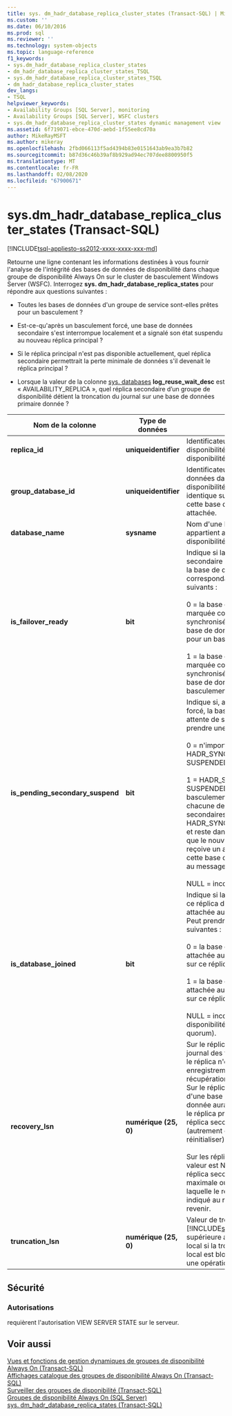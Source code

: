 ```yaml
---
title: sys. dm_hadr_database_replica_cluster_states (Transact-SQL) | Microsoft Docs
ms.custom: ''
ms.date: 06/10/2016
ms.prod: sql
ms.reviewer: ''
ms.technology: system-objects
ms.topic: language-reference
f1_keywords:
- sys.dm_hadr_database_replica_cluster_states
- dm_hadr_database_replica_cluster_states_TSQL
- sys.dm_hadr_database_replica_cluster_states_TSQL
- dm_hadr_database_replica_cluster_states
dev_langs:
- TSQL
helpviewer_keywords:
- Availability Groups [SQL Server], monitoring
- Availability Groups [SQL Server], WSFC clusters
- sys.dm_hadr_database_replica_cluster_states dynamic management view
ms.assetid: 6f719071-ebce-470d-aebd-1f55ee8cd70a
author: MikeRayMSFT
ms.author: mikeray
ms.openlocfilehash: 2fbd066113f5ad4394b83e0151643ab9ea3b7b82
ms.sourcegitcommit: b87d36c46b39af8b929ad94ec707dee8800950f5
ms.translationtype: MT
ms.contentlocale: fr-FR
ms.lasthandoff: 02/08/2020
ms.locfileid: "67900671"
---
```

# <a name="sysdm_hadr_database_replica_cluster_states-transact-sql"></a>sys.dm_hadr_database_replica_cluster_states (Transact-SQL)
[!INCLUDE[tsql-appliesto-ss2012-xxxx-xxxx-xxx-md](../../includes/tsql-appliesto-ss2012-xxxx-xxxx-xxx-md.md)]

  Retourne une ligne contenant les informations destinées à vous fournir l'analyse de l'intégrité des bases de données de disponibilité dans chaque groupe de disponibilité Always On sur le cluster de basculement Windows Server (WSFC). Interrogez **sys. dm_hadr_database_replica_states** pour répondre aux questions suivantes :  
  
-   Toutes les bases de données d'un groupe de service sont-elles prêtes pour un basculement ?  
  
-   Est-ce-qu'après un basculement forcé, une base de données secondaire s'est interrompue localement et a signalé son état suspendu au nouveau réplica principal ?  
  
-   Si le réplica principal n'est pas disponible actuellement, quel réplica secondaire permettrait la perte minimale de données s'il devenait le réplica principal ?  
  
-   Lorsque la valeur de la colonne [sys. databases](~/relational-databases/system-catalog-views/sys-databases-transact-sql.md)   **log_reuse_wait_desc** est « AVAILABILITY_REPLICA », quel réplica secondaire d’un groupe de disponibilité détient la troncation du journal sur une base de données primaire donnée ?  
   
|Nom de la colonne|Type de données|Description|  
|-----------------|---------------|-----------------|  
|**replica_id**|**uniqueidentifier**|Identificateur du réplica de disponibilité dans le groupe de disponibilité.|  
|**group_database_id**|**uniqueidentifier**|Identificateur de la base de données dans le groupe de disponibilité. Cet identificateur est identique sur chaque réplica auquel cette base de données est attachée.|  
|**database_name**|**sysname**|Nom d'une base de données qui appartient au groupe de disponibilité.|  
|**is_failover_ready**|**bit**|Indique si la base de données secondaire est synchronisée avec la base de données primaire correspondante. l’un des éléments suivants :<br /><br /> 0 = la base de données n'est pas marquée comme étant synchronisée dans le cluster. La base de données n'est pas prête pour un basculement.<br /><br /> 1 = la base de données est marquée comme étant synchronisée dans le cluster. La base de données est prête pour un basculement.|  
|**is_pending_secondary_suspend**|**bit**|Indique si, après un basculement forcé, la base de données est en attente de suspension. Peut prendre une des valeurs suivantes :<br /><br /> 0 = n'importe quel état, sauf HADR_SYNCHRONIZED_ SUSPENDED.<br /><br /> 1 = HADR_SYNCHRONIZED_ SUSPENDED. Lorsqu'un basculement forcé se termine, chacune des bases de données secondaires est définie à HADR_SYNCHONIZED_SUSPENDED et reste dans cet état jusqu'à ce que le nouveau réplica principal reçoive un accusé de réception de cette base de données secondaire au message SUSPEND.<br /><br /> NULL = inconnu (aucun quorum)|  
|**is_database_joined**|**bit**|Indique si la base de données sur ce réplica de disponibilité a été attachée au groupe de disponibilité. Peut prendre une des valeurs suivantes :<br /><br /> 0 = la base de données n'est pas attachée au groupe de disponibilité sur ce réplica de disponibilité.<br /><br /> 1 = la base de données est attachée au groupe de disponibilité sur ce réplica de disponibilité.<br /><br /> NULL = inconnu (le réplica de disponibilité ne possède pas de quorum).|  
|**recovery_lsn**|**numérique (25, 0)**|Sur le réplica principal, la fin du journal des transactions avant que le réplica n'écrive de nouveaux enregistrements de journal après la récupération ou le basculement. Sur le réplica principal, la ligne d'une base de données secondaire donnée aura la valeur avec laquelle le réplica principal nécessite que le réplica secondaire se synchronise (autrement dit, restaurer et réinitialiser).<br /><br /> Sur les réplicas secondaires cette valeur est NULL. Notez que chaque réplica secondaire aura la valeur maximale ou une valeur inférieure à laquelle le réplica principal a indiqué au réplica secondaire de revenir.|  
|**truncation_lsn**|**numérique (25, 0)**|Valeur de troncation du journal [!INCLUDE[ssHADR](../../includes/sshadr-md.md)], qui peut être supérieure au LSN de troncation en local si la troncation du journal en local est bloquée (notamment par une opération de sauvegarde).|  
  
## <a name="security"></a>Sécurité  
  
### <a name="permissions"></a>Autorisations  
 requièrent l'autorisation VIEW SERVER STATE sur le serveur.  
  
## <a name="see-also"></a>Voir aussi  
 [Vues et fonctions de gestion dynamiques de groupes de disponibilité Always On &#40;Transact-SQL&#41;](../../relational-databases/system-dynamic-management-views/always-on-availability-groups-dynamic-management-views-functions.md)   
 [Affichages catalogue des groupes de disponibilité Always On &#40;Transact-SQL&#41;](../../relational-databases/system-catalog-views/always-on-availability-groups-catalog-views-transact-sql.md)   
 [Surveiller des groupes de disponibilité &#40;Transact-SQL&#41;](../../database-engine/availability-groups/windows/monitor-availability-groups-transact-sql.md)   
 [Groupes de disponibilité Always On &#40;SQL Server&#41;](../../database-engine/availability-groups/windows/always-on-availability-groups-sql-server.md)   
 [sys. dm_hadr_database_replica_states &#40;Transact-SQL&#41;](../../relational-databases/system-dynamic-management-views/sys-dm-hadr-database-replica-states-transact-sql.md)  
  
  
